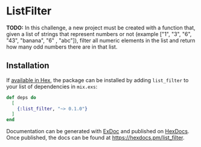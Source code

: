 # ListFilter

**TODO:**
In this challenge, a new project must be created with a function that, given a list of strings that represent numbers or not (example ["1", "3", "6", "43", "banana", "6" , "abc"]), filter all numeric elements in the list and return how many odd numbers there are in that list.


## Installation

If [available in Hex](https://hex.pm/docs/publish), the package can be installed
by adding `list_filter` to your list of dependencies in `mix.exs`:

```elixir
def deps do
  [
    {:list_filter, "~> 0.1.0"}
  ]
end
```

Documentation can be generated with [ExDoc](https://github.com/elixir-lang/ex_doc)
and published on [HexDocs](https://hexdocs.pm). Once published, the docs can
be found at <https://hexdocs.pm/list_filter>.

